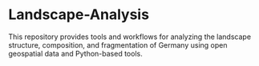 # Landscape-Analysis
This repository provides tools and workflows for analyzing the landscape structure, composition, and fragmentation of Germany using open geospatial data and Python-based tools.
